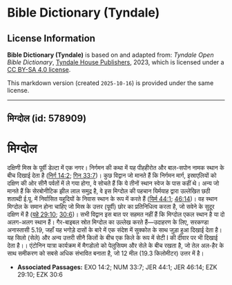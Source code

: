 # Bible Dictionary (Tyndale)

## License Information

**Bible Dictionary (Tyndale)** is based on and adapted from: _Tyndale Open Bible Dictionary_, [Tyndale House Publishers](https://tyndaleopenresources.com/), 2023, which is licensed under a [CC BY-SA 4.0 license](https://creativecommons.org/licenses/by-sa/4.0/legalcode.en).

This markdown version (created `2025-10-16`) is provided under the same license.



--------------------------------

## मिग्दोल (id: 578909)

मिग्दोल
=======

दक्षिणी मिस्र के पूर्वी डेल्टा में एक नगर। निर्गमन की कथा में यह पीहहीरोत और बाल\-सपोन नामक स्थान के बीच दिखाई देता है ([निर्ग 14:2](https://ref.ly/Exod14:2); [गिन 33:7](https://ref.ly/Num33:7))। कुछ विद्वान जो मानते हैं कि निर्गमन मार्ग, इस्राएलियों को दक्षिण की ओर सीनै पर्वतों में ले गया होगा, वे सोचते हैं कि ये तीनों स्थान स्वेज के पास कहीं थे। अन्य जो मानते हैं कि सेरबोनीटिक झील लाल समुद्र है, वे इस मिग्दोल की पहचान यिर्मयाह द्वारा उल्लेखित छठी शताब्दी ई.पू. में निर्वासित यहूदियों के निवास स्थान के रूप में करते हैं ([यिर्म 44:1](https://ref.ly/Jer44:1); [46:14](https://ref.ly/Jer46:14))। वह स्थान मिग्दोल के समान होना चाहिए जो मिस्र के उत्तर (पूर्वी) छोर का प्रतिनिधित्व करता है, जो सवेने के सुदूर दक्षिण में है ([यहे 29:10](https://ref.ly/Ezek29:10); [30:6](https://ref.ly/Ezek30:6))। सभी विद्वान इस बात पर सहमत नहीं हैं कि मिग्दोल एकल स्थान है या दो अलग\-अलग स्थान हैं। गैर\-बाइबल स्रोत मिग्दोल का उल्लेख करते हैं—उदाहरण के लिए, सरकण्डा अनास्तासी 5\.19, जहाँ यह भगोड़े दासों के बारे में एक संदेश में सुक्कोत के साथ जुड़ा हुआ दिखाई देता है। यह सिलो (सेले) और अन्य उत्तरी सीनै किलों के बीच एक किले के रूप में सेटी I की दीवार पर भी दिखाई देता है।। एंटोनिन यात्रा कार्यक्रम में मैगडोलो को पेलुसियम और सेले के बीच रखता है, जो तेल अल\-हैर के साथ समीकरण को सबसे अधिक संभावित बनाता है, जो 12 मील (19\.3 किलोमीटर) उत्तर में है।

* **Associated Passages:** EXO 14:2; NUM 33:7; JER 44:1; JER 46:14; EZK 29:10; EZK 30:6

